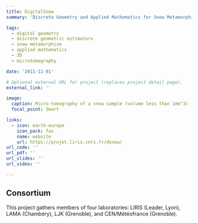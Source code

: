 ```yaml
---
title: DigitalSnow
summary: 'Discrete Geometry and Applied Mathematics for Snow Metamorphism  (ANR Blanc project ANR-11-BS02-009)  Nov. 2011 - Aug. 2016 / Team Leader LAMA'

tags:
  - digital geometry
  - discrete geometric estimators
  - snow metamorphism
  - applied mathematics
  - 3D
  - microtomography

date: '2011-11-01'

# Optional external URL for project (replaces project detail page).
external_link: ''

image:
  caption: Micro-tomography of a snow sample (volume less than 1mm^3)
  focal_point: Smart

links:
  - icon: earth-europe
    icon_pack: fas
    name: website
    url: https://projet.liris.cnrs.fr/dsnow/
url_code: ''
url_pdf: ''
url_slides: ''
url_video: ''

---
```


## Consortium

This project gathers members of four laboratories: LIRIS (Leader, Lyon), LAMA (Chambéry), LJK (Grenoble), and CEN/Météofrance (Grenoble).